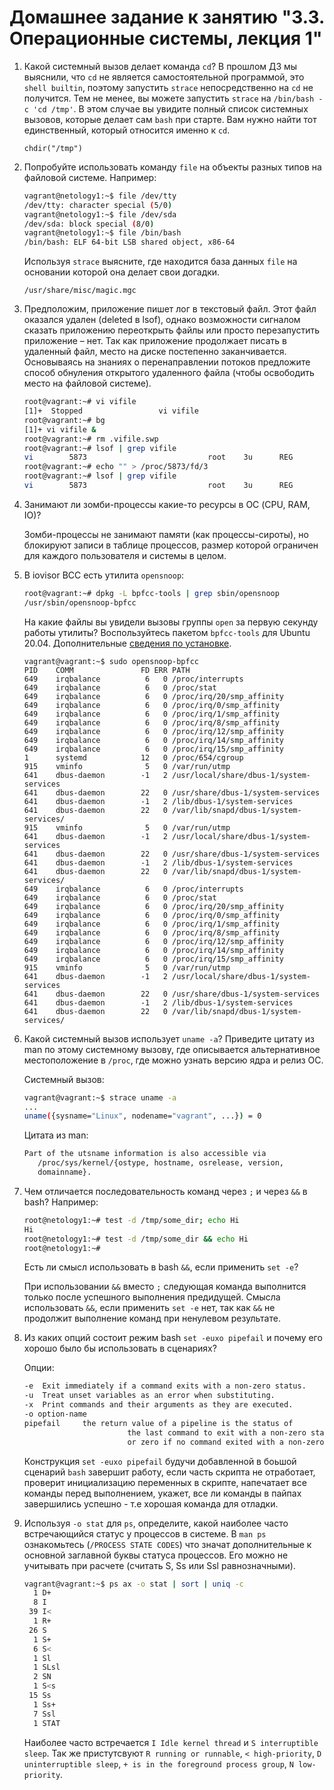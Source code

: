 # Домашнее задание к занятию "3.3. Операционные системы, лекция 1"

1. Какой системный вызов делает команда `cd`? В прошлом ДЗ мы выяснили, что `cd` не является самостоятельной  программой, это `shell builtin`, поэтому запустить `strace` непосредственно на `cd` не получится. Тем не менее, вы можете запустить `strace` на `/bin/bash -c 'cd /tmp'`. В этом случае вы увидите полный список системных вызовов, которые делает сам `bash` при старте. Вам нужно найти тот единственный, который относится именно к `cd`.

	`chdir("/tmp")`

1. Попробуйте использовать команду `file` на объекты разных типов на файловой системе. Например:
    ```bash
    vagrant@netology1:~$ file /dev/tty
    /dev/tty: character special (5/0)
    vagrant@netology1:~$ file /dev/sda
    /dev/sda: block special (8/0)
    vagrant@netology1:~$ file /bin/bash
    /bin/bash: ELF 64-bit LSB shared object, x86-64
    ```
    Используя `strace` выясните, где находится база данных `file` на основании которой она делает свои догадки.
		
	`/usr/share/misc/magic.mgc`
	
1. Предположим, приложение пишет лог в текстовый файл. Этот файл оказался удален (deleted в lsof), однако возможности сигналом сказать приложению переоткрыть файлы или просто перезапустить приложение – нет. Так как приложение продолжает писать в удаленный файл, место на диске постепенно заканчивается. Основываясь на знаниях о перенаправлении потоков предложите способ обнуления открытого удаленного файла (чтобы освободить место на файловой системе).

	```bash
	root@vagrant:~# vi vifile
	[1]+  Stopped                 vi vifile
	root@vagrant:~# bg
	[1]+ vi vifile &
	root@vagrant:~# rm .vifile.swp
	root@vagrant:~# lsof | grep vifile
	vi        5873                           root    3u      REG              253,0     4096   	 	1179657 /root/.vifile.swp (deleted)
	root@vagrant:~# echo "" > /proc/5873/fd/3
	root@vagrant:~# lsof | grep vifile
	vi        5873                           root    3u      REG              253,0        1    1179657 /root/.vifile.swp (deleted)
	```

1. Занимают ли зомби-процессы какие-то ресурсы в ОС (CPU, RAM, IO)?

	Зомби-процессы не занимают памяти (как процессы-сироты), но блокируют записи в таблице процессов, размер 		которой ограничен для каждого пользователя и системы в целом.

1. В iovisor BCC есть утилита `opensnoop`:
    ```bash
    root@vagrant:~# dpkg -L bpfcc-tools | grep sbin/opensnoop
    /usr/sbin/opensnoop-bpfcc
    ```
    На какие файлы вы увидели вызовы группы `open` за первую секунду работы утилиты? Воспользуйтесь пакетом `bpfcc-tools` для Ubuntu 20.04. Дополнительные [сведения по установке](https://github.com/iovisor/bcc/blob/master/INSTALL.md).
	
	```
	vagrant@vagrant:~$ sudo opensnoop-bpfcc
	PID    COMM               FD ERR PATH
	649    irqbalance          6   0 /proc/interrupts
	649    irqbalance          6   0 /proc/stat
	649    irqbalance          6   0 /proc/irq/20/smp_affinity
	649    irqbalance          6   0 /proc/irq/0/smp_affinity
	649    irqbalance          6   0 /proc/irq/1/smp_affinity
	649    irqbalance          6   0 /proc/irq/8/smp_affinity
	649    irqbalance          6   0 /proc/irq/12/smp_affinity
	649    irqbalance          6   0 /proc/irq/14/smp_affinity
	649    irqbalance          6   0 /proc/irq/15/smp_affinity
	1      systemd            12   0 /proc/654/cgroup
	915    vminfo              5   0 /var/run/utmp
	641    dbus-daemon        -1   2 /usr/local/share/dbus-1/system-services
	641    dbus-daemon        22   0 /usr/share/dbus-1/system-services
	641    dbus-daemon        -1   2 /lib/dbus-1/system-services
	641    dbus-daemon        22   0 /var/lib/snapd/dbus-1/system-services/
	915    vminfo              5   0 /var/run/utmp
	641    dbus-daemon        -1   2 /usr/local/share/dbus-1/system-services
	641    dbus-daemon        22   0 /usr/share/dbus-1/system-services
	641    dbus-daemon        -1   2 /lib/dbus-1/system-services
	641    dbus-daemon        22   0 /var/lib/snapd/dbus-1/system-services/
	649    irqbalance          6   0 /proc/interrupts
	649    irqbalance          6   0 /proc/stat
	649    irqbalance          6   0 /proc/irq/20/smp_affinity
	649    irqbalance          6   0 /proc/irq/0/smp_affinity
	649    irqbalance          6   0 /proc/irq/1/smp_affinity
	649    irqbalance          6   0 /proc/irq/8/smp_affinity
	649    irqbalance          6   0 /proc/irq/12/smp_affinity
	649    irqbalance          6   0 /proc/irq/14/smp_affinity
	649    irqbalance          6   0 /proc/irq/15/smp_affinity
	915    vminfo              5   0 /var/run/utmp
	641    dbus-daemon        -1   2 /usr/local/share/dbus-1/system-services
	641    dbus-daemon        22   0 /usr/share/dbus-1/system-services
	641    dbus-daemon        -1   2 /lib/dbus-1/system-services
	641    dbus-daemon        22   0 /var/lib/snapd/dbus-1/system-services/
	```
	
1. Какой системный вызов использует `uname -a`? Приведите цитату из man по этому системному вызову, где описывается альтернативное местоположение в `/proc`, где можно узнать версию ядра и релиз ОС.

	Системный вызов:
	
	```bash
	vagrant@vagrant:~$ strace uname -a
	...
	uname({sysname="Linux", nodename="vagrant", ...}) = 0
	```
	
	Цитата из man:
	
	```bash
  	Part of the utsname information is also accessible via
       /proc/sys/kernel/{ostype, hostname, osrelease, version,
       domainname}.
	```

1. Чем отличается последовательность команд через `;` и через `&&` в bash? Например:
    ```bash
    root@netology1:~# test -d /tmp/some_dir; echo Hi
    Hi
    root@netology1:~# test -d /tmp/some_dir && echo Hi
    root@netology1:~#
    ```
    Есть ли смысл использовать в bash `&&`, если применить `set -e`?
	
	При использовании `&&` вместо `;`  следующая команда выполнится только после успешного выполнения предидущей. Смысла использовать `&&`, если применить `set -e` нет, так как `&&` не продолжит выполнение команд при ненулевом результате.
	
1. Из каких опций состоит режим bash `set -euxo pipefail` и почему его хорошо было бы использовать в сценариях?

	Опции:
	```bash
	-e  Exit immediately if a command exits with a non-zero status.
	-u  Treat unset variables as an error when substituting.
	-x  Print commands and their arguments as they are executed.
	-o option-name
	pipefail     the return value of a pipeline is the status of
                           the last command to exit with a non-zero status,
                           or zero if no command exited with a non-zero status
	```

	Конструкция `set -euxo pipefail` будучи добавленной в боьшой сценарий `bash` завершит работу, если часть скрипта не отработает, проверит инициализацию переменных в скрипте, напечатает все команды перед выполнением, укажет, все ли команды в пайпах завершились успешно - т.е хорошая команда для отладки.

1. Используя `-o stat` для `ps`, определите, какой наиболее часто встречающийся статус у процессов в системе. В `man ps` ознакомьтесь (`/PROCESS STATE CODES`) что значат дополнительные к основной заглавной буквы статуса процессов. Его можно не учитывать при расчете (считать S, Ss или Ssl равнозначными).

	```bash
	vagrant@vagrant:~$ ps ax -o stat | sort | uniq -c
      1 D+
      8 I
     39 I<
      1 R+
     26 S
      1 S+
      6 S<
      1 Sl
      1 SLsl
      2 SN
      1 S<s
     15 Ss
      1 Ss+
      7 Ssl
      1 STAT
	```

	Наиболее часто встречается `I Idle kernel thread` и `S interruptible sleep`.
Так же пристутсвуют `R running or runnable`, `< high-priority`, `D uninterruptible sleep`, `+ is in the foreground process group`, `N low-priority`.

